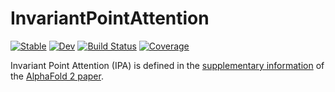 # InvariantPointAttention

[![Stable](https://img.shields.io/badge/docs-stable-blue.svg)](https://murrellgroup.github.io/InvariantPointAttention.jl/stable/)
[![Dev](https://img.shields.io/badge/docs-dev-blue.svg)](https://murrellgroup.github.io/InvariantPointAttention.jl/dev/)
[![Build Status](https://github.com/MurrellGroup/InvariantPointAttention.jl/actions/workflows/CI.yml/badge.svg?branch=main)](https://github.com/MurrellGroup/InvariantPointAttention.jl/actions/workflows/CI.yml?query=branch%3Amain)
[![Coverage](https://codecov.io/gh/MurrellGroup/InvariantPointAttention.jl/branch/main/graph/badge.svg)](https://codecov.io/gh/MurrellGroup/InvariantPointAttention.jl)

Invariant Point Attention (IPA) is defined in the [supplementary information](https://www.nature.com/articles/s41586-021-03819-2#Sec20) of the [AlphaFold 2 paper](https://www.nature.com/articles/s41586-021-03819-2).